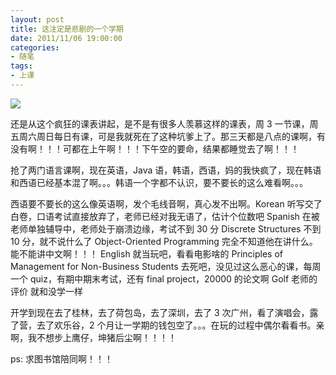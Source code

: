```yaml
---
layout: post
title: 这注定是悲剧的一个学期
date: 2011/11/06 19:00:00
categories:
- 随笔
tags:
- 上课
---
```


![](http://pics.naaln.com/blog/2019-05-14-123504.jpg-basicBlog)

还是从这个疯狂的课表讲起，是不是有很多人羡慕这样的课表，周 3 一节课，周五周六周日每日有课，可是我就死在了这种坑爹上了。那三天都是八点的课啊，有没有啊！！！可都在上午啊！！！下午空的要命，结果都睡觉去了啊！！！

抢了两门语言课啊，现在英语，Java 语，韩语，西语，妈的我快疯了，现在韩语和西语已经基本混了啊。。。韩语一个字都不认识，要不要长的这么难看啊。。。

西语要不要长的这么像英语啊，发个毛线音啊，真心发不出啊。Korean 听写交了白卷，口语考试直接放弃了，老师已经对我无语了，估计个位数吧 Spanish 在被老师单独辅导中，老师处于崩溃边缘，考试不到 30 分 Discrete Structures 不到 10 分，就不说什么了 Object-Oriented Programming 完全不知道他在讲什么。能不能讲中文啊！！！ English 就当玩吧，看看电影啥的 Principles of Management for Non-Business Students 去死吧，没见过这么恶心的课，每周一个 quiz，有期中期末考试，还有 final project，20000 的论文啊 Golf 老师的评价 就和没学一样

开学到现在去了桂林，去了荷包岛，去了深圳，去了 3 次广州，看了演唱会，露了营，去了欢乐谷，2 个月让一学期的钱包空了。。。在玩的过程中偶尔看看书。亲啊，我不想步上鹰仔，坤猪后尘啊！！！！

ps: 求图书馆陪同啊！！！
